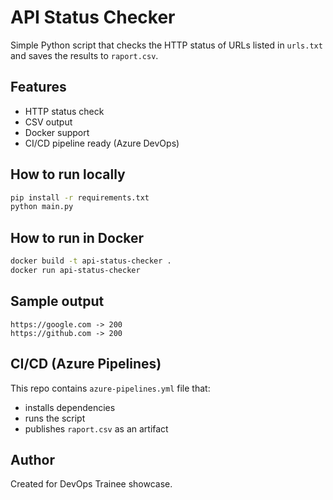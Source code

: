 # API Status Checker

Simple Python script that checks the HTTP status of URLs listed in `urls.txt` and saves the results to `raport.csv`.

## Features
- HTTP status check
- CSV output
- Docker support
- CI/CD pipeline ready (Azure DevOps)

## How to run locally
```bash
pip install -r requirements.txt
python main.py
```

## How to run in Docker
```bash
docker build -t api-status-checker .
docker run api-status-checker
```

## Sample output
```
https://google.com -> 200
https://github.com -> 200
```

## CI/CD (Azure Pipelines)
This repo contains `azure-pipelines.yml` file that:
- installs dependencies
- runs the script
- publishes `raport.csv` as an artifact

## Author
Created for DevOps Trainee showcase.
